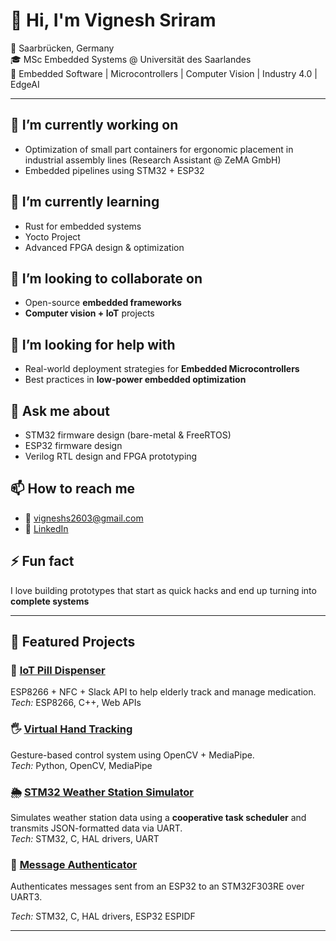 # 👋 Hi, I'm Vignesh Sriram  

📍 Saarbrücken, Germany  
🎓 MSc Embedded Systems @ Universität des Saarlandes  
🔧 Embedded Software | Microcontrollers | Computer Vision | Industry 4.0 | EdgeAI

---

## 🔭 I’m currently working on
- Optimization of small part containers for ergonomic placement in industrial assembly lines (Research Assistant @ ZeMA GmbH)  
- Embedded pipelines using STM32 + ESP32 

## 🌱 I’m currently learning
- Rust for embedded systems
- Yocto Project  
- Advanced FPGA design & optimization  

## 👯 I’m looking to collaborate on
- Open-source **embedded frameworks**  
- **Computer vision + IoT** projects  

## 🤔 I’m looking for help with
- Real-world deployment strategies for **Embedded Microcontrollers**  
- Best practices in **low-power embedded optimization**  

## 💬 Ask me about
- STM32 firmware design (bare-metal & FreeRTOS)  
- ESP32 firmware design 
- Verilog RTL design and FPGA prototyping  

## 📫 How to reach me
- 📧 [vigneshs2603@gmail.com](mailto:vigneshs2603@gmail.com)  
- 💼 [LinkedIn](https://linkedin.com/in/vignesh-s2603)  

## ⚡ Fun fact
I love building prototypes that start as quick hacks and end up turning into **complete systems** 

---

## 🌟 Featured Projects
### 💊 [IoT Pill Dispenser](https://github.com/Vignesh-Sriram7/Medicine_Dispenser)
ESP8266 + NFC + Slack API to help elderly track and manage medication.  
*Tech:* ESP8266, C++, Web APIs  

### 🖐 [Virtual Hand Tracking](https://github.com/Vignesh-Sriram7/Virtual_Hand_Tracking)
Gesture-based control system using OpenCV + MediaPipe.  
*Tech:* Python, OpenCV, MediaPipe  

### 🌦️ [STM32 Weather Station Simulator](https://github.com/Vignesh-Sriram7/Hackathon_2025/tree/main/weather_station)
Simulates weather station data using a **cooperative task scheduler** and transmits JSON-formatted data via UART.  
*Tech:* STM32, C, HAL drivers, UART

### 🔐 [Message Authenticator]()
Authenticates messages sent from an ESP32 to an STM32F303RE over UART3.

*Tech:* STM32, C, HAL drivers, ESP32 ESPIDF  

---



